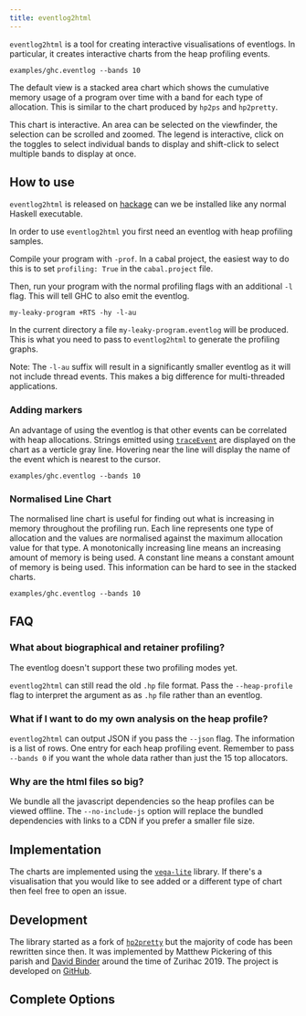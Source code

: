 ```yaml
---
title: eventlog2html
---
```


`eventlog2html` is a tool for creating interactive visualisations of eventlogs. In particular, it creates
interactive charts from the heap profiling events.

```{.eventlog traces=False }
examples/ghc.eventlog --bands 10
```

The default view is a stacked area chart which shows the cumulative memory
usage of a program over time with a band for each type of allocation.
This is similar to the chart produced by `hp2ps` and `hp2pretty`.

This chart is interactive. An area can be selected on the viewfinder, the
selection can be scrolled and zoomed. The legend is interactive, click on the
toggles to select individual bands to display and shift-click to select multiple
bands to display at once.

## How to use

`eventlog2html` is released on [hackage](https://hackage.haskell.org/package/eventlog2html) can we be installed like any normal Haskell executable.

In order to use `eventlog2html` you first need an eventlog with heap profiling
samples.

Compile your program with `-prof`. In a cabal project, the easiest way to
do this is to set `profiling: True` in the `cabal.project` file.

Then, run your program with the normal profiling flags with an additional `-l`
flag. This will tell GHC to also emit the eventlog.

```
my-leaky-program +RTS -hy -l-au
```

In the current directory a file `my-leaky-program.eventlog` will be produced.
This is what you need to pass to `eventlog2html` to generate the profiling
graphs.

Note: The `-l-au` suffix will result in a significantly smaller eventlog
as it will not include thread events. This makes a big difference for
multi-threaded applications.

### Adding markers

An advantage of using the eventlog is that other events can be correlated with
heap allocations. Strings emitted using [`traceEvent`](http://hackage.haskell.org/package/base-4.12.0.0/docs/Debug-Trace.html#v:traceEvent) are displayed on the
chart as a verticle gray line. Hovering near the line will display the name of
the event which is nearest to the cursor.

```{.eventlog traces=True }
examples/ghc.eventlog --bands 10
```

### Normalised Line Chart

The normalised line chart is useful for finding out what is increasing in
memory throughout the profiling run. Each line represents one type of allocation
and the values are normalised against the maximum allocation value for that
type. A monotonically increasing line means an increasing amount of memory is
being used. A constant line means a constant amount of memory is being used.
This information can be hard to see in the stacked charts.

```{.eventlog type=line}
examples/ghc.eventlog --bands 10
```

## FAQ

### What about biographical and retainer profiling?

The eventlog doesn't support these two profiling modes yet.

`eventlog2html` can still read the old `.hp` file format. Pass the
`--heap-profile` flag to interpret the argument as as `.hp` file rather than
an eventlog.

### What if I want to do my own analysis on the heap profile?

`eventlog2html` can output JSON if you pass the `--json` flag. The information
is a list of rows. One entry for each heap profiling event. Remember to pass
`--bands 0` if you want the whole data rather than just the 15 top allocators.

### Why are the html files so big?

We bundle all the javascript dependencies so the heap profiles can be
viewed offline. The `--no-include-js` option will replace the bundled dependencies with links to a CDN if you prefer a smaller file size.

## Implementation

The charts are implemented using the [`vega-lite`](https://vega.github.io/vega-lite/) library. If there's a visualisation that you would like to see added or a
different type of chart then feel free to open an issue.

## Development

The library started as a fork of [`hp2pretty`](https://hackage.haskell.org/package/hp2pretty) but the majority of code has been rewritten since then. It was
implemented by Matthew Pickering of this parish and [David Binder](https://github.com/BinderDavid) around the time of Zurihac 2019.
The project is developed on [GitHub](https://github.com/mpickering/eventlog2html).

## Complete Options

```{.help}
```




